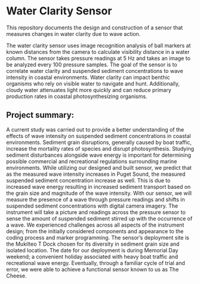 # Water Clarity Sensor
This repository documents the design and construction of a sensor that measures changes in water clarity due to wave action.

The water clarity sensor uses image recognition analysis of ball markers at known distances from the camera to calculate visibility distance in a water column. The sensor takes pressure readings at 5 Hz and takes an image to be analyzed every 100 pressure samples. The goal of the sensor is to correlate water clarity and suspended sediment concentrations to wave intensity in coastal environments. Water clarity can impact benthic organisms who rely on visible water to navigate and hunt. Additionally, cloudy water attenuates light more quickly and can reduce primary production rates in coastal photosynthesizing organisms.

## Project summary:
A current study was carried out to provide a better understanding of the effects of wave intensity on suspended sediment concentrations in coastal environments. Sediment grain disruptions, generally caused by boat traffic, increase the mortality rates of species and disrupt photosynthesis. Studying sediment disturbances alongside wave energy is important for determining possible commercial and recreational regulations surrounding marine environments. While utilizing our designed and built sensor, we predict that as the measured wave intensity increases in Puget Sound, the measured suspended sediment concentration increase as well. This is due to increased wave energy resulting in increased sediment transport based on the grain size and magnitude of the wave intensity. With our sensor, we will measure the presence of a wave through pressure readings and shifts in suspended sediment concentrations with digital camera imagery. The instrument will take a picture and readings across the pressure sensor to sense the amount of suspended sediment stirred up with the occurrence of a wave. We experienced challenges across all aspects of the instrument design; from the initially considered components and appearance to the coding process and marker programming. The sensor’s deployment site is the Mukilteo T Dock chosen for its diversity in sediment grain size and isolated location. The date for our deployment is during Memorial Day weekend; a convenient holiday associated with heavy boat traffic and recreational wave energy. Eventually, through a familiar cycle of trial and error, we were able to achieve a functional sensor known to us as The Cheese. 
